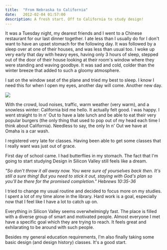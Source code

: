 ```yaml
---
title:  "From Nebraska to California"
date:   2012-02-04 01:57:00
description: A fresh start. Off to California to study design!
---
```



It was a Tuesday night, my dearest friends and I went to a Chinese restaurant for our last dinner together. I ate less than I usually do for I don't want to have an upset stomach for the following day. It was followed by a sleep over at one of their houses, and was less than usual too. I woke up very early that day with heavy eyes, having only 3 hours of sleep, stepped out of the door of their house looking at their room's window where they were standing and waving goodbye. It was sad and cold, colder than the winter breeze that added to such a gloomy atmosphere.

I sat on the window seat of the plane and tried my best to sleep. I know I need this for when I open my eyes, another day will come. Another new day.

<img src="{{ site.baseurl }}assets/images/plane.jpg"/>

With the crowd, loud noises, traffic, warm weather (very warm), and a snowless winter: California bid me hello. It actually felt good. I was happy. I went straight to In n' Out to have a late lunch and be able to eat their very popular burgers (the only thing that used to pop out of my head each time I think about California). Needless to say, the only In n' Out we have at Omaha is a car wash.

I registered very late for classes. Having been able to get some classes that I really want was just out of grace.

First day of school came. I had butterflies in my stomach. The fact that I'm going to start studying Design in Silicon Valley still feels like a dream.

<em>"So don't throw it all away now. You were sure of yourselves back then. It's still a sure thing! But you need to stick it out, staying with God's plan so you'll be there for the promised completion."
Hebrews 10:35-36</em>

I tried to change my usual routine and decided to focus more on my studies. I spent a lot of my time alone in the library. Hard work is a goal, especially now that I feel like I have a lot to catch up on.

Everything in Silicon Valley seems overwhelmingly fast. The place is filled with a diverse group of smart and motivated people. Almost everyone I met have a specific goal which they are trying to reach. It feels great and exhilarating to be around with such people.

Besides my general education requirements, I'm also finally taking some basic design (and design history) classes. It's a good start.
